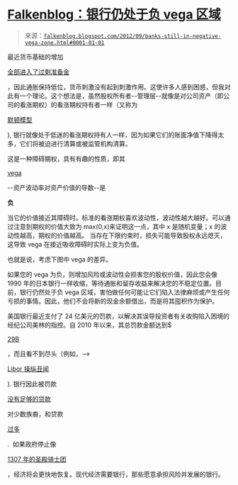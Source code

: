 <!--yml

类别：未分类

日期：2024-05-12 20:21:43

-->

# [Falkenblog：银行仍处于负 vega 区域](http://falkenblog.blogspot.com/2012/09/banks-still-in-negative-vega-zone.html#0001-01-01)

> 来源：[`falkenblog.blogspot.com/2012/09/banks-still-in-negative-vega-zone.html#0001-01-01`](http://falkenblog.blogspot.com/2012/09/banks-still-in-negative-vega-zone.html#0001-01-01)

最近货币基础的增加

[全部进入了过剩准备金](http://www.slate.com/blogs/moneybox/2012/08/03/the_monetary_base_is_irrelevant.html)

，因此通胀保持低位，货币刺激没有起到刺激作用。这使许多人感到困惑，但我对此有一个理论。这个想法是，虽然股权所有者--管理层--就像是对公司资产（即公司的看涨期权）的看涨期权持有者一样（又称为

[默顿模型](http://en.wikipedia.org/wiki/Merton_Model)

), 银行就像处于低迷的看涨期权持有人一样，因为如果它们的账面净值下降得太多，它们将被迫进行清算或被监管机构清算。

这是一种障碍期权，具有有趣的性质，即其

[vega](http://en.wikipedia.org/wiki/Greeks_(finance)#Vega)

--资产波动率对资产价值的导数--是

**负**

当它的价值接近其障碍时。标准的看涨期权喜欢波动性，波动性越大越好。可以通过注意到期权的价值大致为 max(0,x)来证明这一点，其中 x 是随机变量；x 的波动性越高，期权的价值越高。 当存在下限约束时，损失可能导致股权永远熄灭，这导致 vega 在接近吸收障碍时实际上变为负值。

也就是说，考虑下图中 vega 的差异。

如果您的 vega 为负，则增加风险或波动性会损害您的股权价值，因此您会像 1990 年的日本银行一样收缩，等待通胀和留存收益来解决您的不稳定位置。目前，银行仍然处于负 vega 区域，害怕做任何可能让它们陷入法律麻烦或产生任何亏损的事情。因此，他们不会将新的现金余额借出，而是将其囤积作为保护。

美国银行最近支付了 24 亿美元的罚款，以解决其误导投资者有关收购陷入困境的经纪公司美林的指控。自 2010 年以来，其总罚款金额达到$

[29B](http://blogs.wsj.com/deals/2012/09/28/bank-of-americas-settlements-29-billion-since-2009/)

，而且看不到尽头（例如，-->

[Libor 操纵丑闻](http://www.forbes.com/sites/halahtouryalai/2012/07/12/libor-lawsuits-are-piling-up-and-could-cost-billions-banks-brace-for-another-big-legal-battle/)

). 银行因此被罚款

[没有足够的贷款](http://online.wsj.com/article/SB10000872396390444023704577651592644841740.html?mod=WSJ_Opinion_AboveLEFTTop)

对少数族裔，和贷款

[过多](http://www.nytimes.com/2010/01/14/us/14justice.html)

.  如果政府停止像

[1307 年的圣殿骑士团](http://www.dummies.com/how-to/content/king-phillip-iv-pope-clement-v-and-the-fall-of-th0.html)

，经济将会更快地恢复。现代经济需要银行，那些愿意承担风险并发展的银行。
